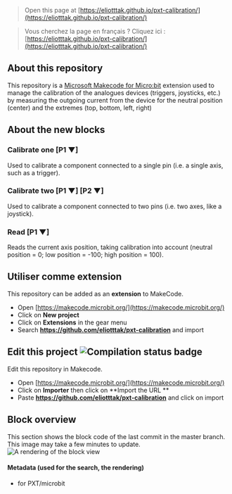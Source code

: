 > Open this page at [https://eliotttak.github.io/pxt-calibration/](https://eliotttak.github.io/pxt-calibration/)

> Vous cherchez la page en français ? Cliquez ici : [https://eliotttak.github.io/pxt-calibration/](https://eliotttak.github.io/pxt-calibration/)

## About this repository

This repository is a [Microsoft Makecode for Micro:bit](https://makecode.microbit.org/) extension used to manage the calibration of the analogues devices (triggers, joysticks, etc.) by measuring the outgoing current from the device for the neutral position (center) and the extremes (top, bottom, left, right)

## About the new blocks

### Calibrate one [P1 ▼]
Used to calibrate a component connected to a single pin (i.e. a single axis, such as a trigger).

### Calibrate two [P1 ▼] [P2 ▼]
Used to calibrate a component connected to two pins (i.e. two axes, like a joystick).

### Read [P1 ▼]
Reads the current axis position, taking calibration into account (neutral position = 0; low position = -100; high position = 100).

## Utiliser comme extension

This repository can be added as an **extension** to MakeCode.

* Open [https://makecode.microbit.org/](https://makecode.microbit.org/)
* Click on **New project**
* Click on **Extensions** in the gear menu
* Search **https://github.com/eliotttak/pxt-calibration** and import

## Edit this project ![Compilation status badge](https://github.com/eliotttak/pxt-calibration/workflows/MakeCode/badge.svg)

Edit this repository in Makecode.

* Open [https://makecode.microbit.org/](https://makecode.microbit.org/)
* Click on **Importer** then click on **Import the URL **
* Paste **https://github.com/eliotttak/pxt-calibration** and click on import

## Block overview

This section shows the block code of the last commit in the master branch.
This image may take a few minutes to update.
![A rendering of the block view](https://github.com/eliotttak/pxt-calibration/raw/master/.github/makecode/blocks.png)

#### Metadata (used for the search, the rendering)

* for PXT/microbit
<script src="https://makecode.com/gh-pages-embed.js"></script><script>makeCodeRender("{{ site.makecode.home_url }}", "{{ site.github.owner_name }}/{{ site.github.repository_name }}");</script>
